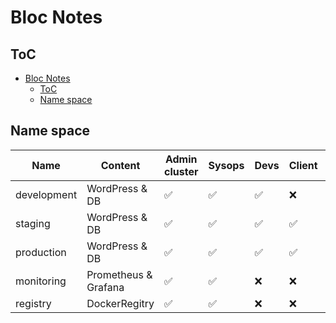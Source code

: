# Bloc Notes

## ToC

- [Bloc Notes](#bloc-notes)
  - [ToC](#toc)
  - [Name space](#name-space)

## Name space

Name | Content | Admin cluster | Sysops | Devs | Client | Users | Cpu | RAM | Replica | Priority
--- | --- | --- | --- | --- | --- | --- | --- | --- | --- | ---
development | WordPress & DB | :white_check_mark: | :white_check_mark: | :white_check_mark: | :x: | :x: | 2 | 4Gi | 1 | Ok
staging | WordPress & DB | :white_check_mark: | :white_check_mark: | :white_check_mark: | :white_check_mark: | :x: | 2 | 4Gi | 1 | Ok
production | WordPress & DB | :white_check_mark: | :white_check_mark: | :white_check_mark: | :white_check_mark: | :white_check_mark: | 4 | 8Gi | 3 | Critique
monitoring | Prometheus & Grafana | :white_check_mark: | :white_check_mark: | :x: | :x: | :x: | 4 | 8Gi | 3 | Critique
registry | DockerRegitry | :white_check_mark: | :white_check_mark: | :x: | :x: | :x: | 1 | 1Gi | 2 | Critique 